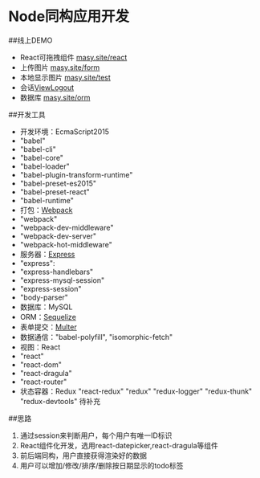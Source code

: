 # Node同构应用开发

##线上DEMO
+ React可拖拽组件 [masy.site/react](http://masy.site/react)
+ 上传图片 [masy.site/form](http://masy.site/form)
+ 本地显示图片 [masy.site/test](http://masy.site/test)
+ 会话[View](http://masy.site/session)[Logout](http://masy.site/logout)
+ 数据库 [masy.site/orm](http://masy.site/orm)

##开发工具
+ 开发环境：EcmaScript2015
 +  "babel"
 +  "babel-cli"
 + "babel-core"
 +  "babel-loader"
 +  "babel-plugin-transform-runtime"
 +  "babel-preset-es2015"
 +  "babel-preset-react"
 +  "babel-runtime"
+ 打包：[Webpack](http://webpack.github.io/docs/)
 +  "webpack"
 +  "webpack-dev-middleware"
 +  "webpack-dev-server"
 +  "webpack-hot-middleware"
+ 服务器：[Express](http://www.expressjs.com.cn/)
 +  "express":
 +  "express-handlebars"
 +  "express-mysql-session"
 +  "express-session"
 +  "body-parser"
+ 数据库：MySQL
+ ORM：[Sequelize](http://docs.sequelizejs.com/en/v3/)
+ 表单提交：[Multer](https://github.com/expressjs/multer)
+ 数据通信："babel-polyfill", "isomorphic-fetch"
+ 视图：React
 + "react"
 + "react-dom"
 + "react-dragula"
 + "react-router"
+ 状态容器：Redux
    "react-redux"
    "redux"
    "redux-logger"
    "redux-thunk"
    "redux-devtools"
待补充

##思路
1. 通过session来判断用户，每个用户有唯一ID标识
2. React组件化开发，选用react-datepicker,react-dragula等组件
3. 前后端同构，用户直接获得渲染好的数据
4. 用户可以增加/修改/排序/删除按日期显示的todo标签
